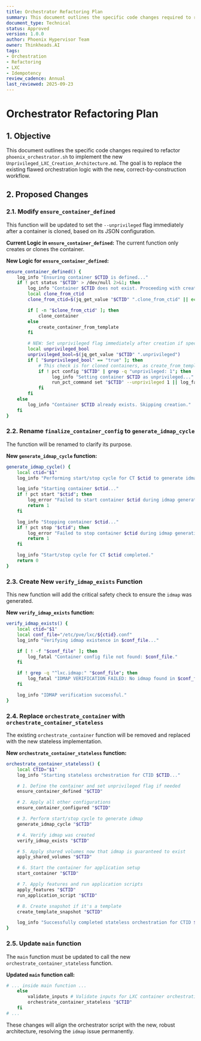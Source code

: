 ```yaml
---
title: Orchestrator Refactoring Plan
summary: This document outlines the specific code changes required to refactor phoenix_orchestrator.sh to implement the new Unprivileged_LXC_Creation_Architecture.md.
document_type: Technical
status: Approved
version: 1.0.0
author: Phoenix Hypervisor Team
owner: Thinkheads.AI
tags:
- Orchestration
- Refactoring
- LXC
- Idempotency
review_cadence: Annual
last_reviewed: 2025-09-23
---
```


# Orchestrator Refactoring Plan

## 1. Objective

This document outlines the specific code changes required to refactor `phoenix_orchestrator.sh` to implement the new `Unprivileged_LXC_Creation_Architecture.md`. The goal is to replace the existing flawed orchestration logic with the new, correct-by-construction workflow.

## 2. Proposed Changes

### 2.1. Modify `ensure_container_defined`

This function will be updated to set the `--unprivileged` flag immediately after a container is cloned, based on its JSON configuration.

**Current Logic in `ensure_container_defined`:**
The current function only creates or clones the container.

**New Logic for `ensure_container_defined`:**
```bash
ensure_container_defined() {
    log_info "Ensuring container $CTID is defined..."
    if ! pct status "$CTID" > /dev/null 2>&1; then
        log_info "Container $CTID does not exist. Proceeding with creation..."
        local clone_from_ctid
        clone_from_ctid=$(jq_get_value "$CTID" ".clone_from_ctid" || echo "")

        if [ -n "$clone_from_ctid" ]; then
            clone_container
        else
            create_container_from_template
        fi

        # NEW: Set unprivileged flag immediately after creation if specified in config
        local unprivileged_bool
        unprivileged_bool=$(jq_get_value "$CTID" ".unprivileged")
        if [ "$unprivileged_bool" == "true" ]; then
            # This check is for cloned containers, as create_from_template handles this.
            if ! pct config "$CTID" | grep -q "unprivileged: 1"; then
                 log_info "Setting container $CTID as unprivileged..."
                 run_pct_command set "$CTID" --unprivileged 1 || log_fatal "Failed to set container as unprivileged."
            fi
        fi
    else
        log_info "Container $CTID already exists. Skipping creation."
    fi
}
```

### 2.2. Rename `finalize_container_config` to `generate_idmap_cycle`

The function will be renamed to clarify its purpose.

**New `generate_idmap_cycle` function:**
```bash
generate_idmap_cycle() {
    local ctid="$1"
    log_info "Performing start/stop cycle for CT $ctid to generate idmap..."

    log_info "Starting container $ctid..."
    if ! pct start "$ctid"; then
        log_error "Failed to start container $ctid during idmap generation cycle."
        return 1
    fi

    log_info "Stopping container $ctid..."
    if ! pct stop "$ctid"; then
        log_error "Failed to stop container $ctid during idmap generation cycle."
        return 1
    fi

    log_info "Start/stop cycle for CT $ctid completed."
    return 0
}
```

### 2.3. Create New `verify_idmap_exists` Function

This new function will add the critical safety check to ensure the `idmap` was generated.

**New `verify_idmap_exists` function:**
```bash
verify_idmap_exists() {
    local ctid="$1"
    local conf_file="/etc/pve/lxc/${ctid}.conf"
    log_info "Verifying idmap existence in $conf_file..."

    if [ ! -f "$conf_file" ]; then
        log_fatal "Container config file not found: $conf_file."
    fi

    if ! grep -q "^lxc.idmap:" "$conf_file"; then
        log_fatal "IDMAP VERIFICATION FAILED: No idmap found in $conf_file after generation cycle."
    fi

    log_info "IDMAP verification successful."
}
```

### 2.4. Replace `orchestrate_container` with `orchestrate_container_stateless`

The existing `orchestrate_container` function will be removed and replaced with the new stateless implementation.

**New `orchestrate_container_stateless` function:**
```bash
orchestrate_container_stateless() {
    local CTID="$1"
    log_info "Starting stateless orchestration for CTID $CTID..."

    # 1. Define the container and set unprivileged flag if needed
    ensure_container_defined "$CTID"

    # 2. Apply all other configurations
    ensure_container_configured "$CTID"

    # 3. Perform start/stop cycle to generate idmap
    generate_idmap_cycle "$CTID"

    # 4. Verify idmap was created
    verify_idmap_exists "$CTID"

    # 5. Apply shared volumes now that idmap is guaranteed to exist
    apply_shared_volumes "$CTID"

    # 6. Start the container for application setup
    start_container "$CTID"

    # 7. Apply features and run application scripts
    apply_features "$CTID"
    run_application_script "$CTID"

    # 8. Create snapshot if it's a template
    create_template_snapshot "$CTID"

    log_info "Successfully completed stateless orchestration for CTID $CTID."
}
```

### 2.5. Update `main` function

The `main` function must be updated to call the new `orchestrate_container_stateless` function.

**Updated `main` function call:**
```bash
# ... inside main function ...
    else
        validate_inputs # Validate inputs for LXC container orchestration
        orchestrate_container_stateless "$CTID"
    fi
# ...
```

These changes will align the orchestrator script with the new, robust architecture, resolving the `idmap` issue permanently.